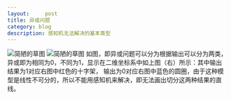 ```yaml
---
layout:     post
title: 异或问题
category: blog
description: 感知机无法解决的基本类型
---
```


![简陋的草图](http://img.blog.csdn.net/20150504212916039?watermark/2/text/aHR0cDovL2Jsb2cuY3Nkbi5uZXQveWFuZ2ZlaXNj/font/5a6L5L2T/fontsize/400/fill/I0JBQkFCMA==/dissolve/70/gravity/Center)
![简陋的草图](http://img.blog.csdn.net/20150504213848326?watermark/2/text/aHR0cDovL2Jsb2cuY3Nkbi5uZXQveWFuZ2ZlaXNj/font/5a6L5L2T/fontsize/400/fill/I0JBQkFCMA==/dissolve/70/gravity/Center)
如图，即异或问题可以分为根据输出可以分为两类，异或即为相同为0，不同为1，显示在二维坐标系中如上图（右）所示：其中输出结果为1对应右图中红色的十字架，
输出为0对应右图中蓝色的圆圈，由于这种模型是线性不可分的，所以不能用感知机来解决，即无法画出切分这两种结果的直线。
